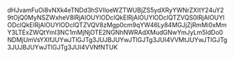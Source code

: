 dHJvamFuOi8vNXk4eTNDd3hSVlloeWZTWUBjZS5ydXRyYWNrZXItY24uY29tOjQ0MyNSZWxheV8lRjAlOUYlODclQkElRjAlOUYlODclQTZVQS0lRjAlOUYlODclQkElRjAlOUYlODclQTZVQV8zMgp0cm9qYW46Ly84MGJjZjRmMi0xMmY3LTExZWQtYmI3NC1mMjNjOTE2NGNhNWRAdXMudGNwYmJyLm5ldDo0NDMjUmVsYXlfJUYwJTlGJTg3JUJBJUYwJTlGJTg3JUI4VVMtJUYwJTlGJTg3JUJBJUYwJTlGJTg3JUI4VVNfNTUK